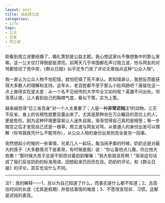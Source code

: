 ```yaml
---
layout: post
title: 话说周立波
categories:
- Life
tags:
- 公关
- 反省
- 周立波
---
```


刚看到周立波要结婚了，婚礼策划是公益主题。我心想这家伙不像想象中的那么笨嘛，这一公关仗打得倒是挺漂亮。前两天几乎举国都在声讨周立波，他与网友的对骂都惊动了党中央，《群众日报》似乎还专门发了评论文章指点这种“公众人物”。

我一直认为公众人物不怕犯错，就怕犯错了死不承认。若知错承认，我想反而能获得大多数人的理解和支持。这年头，老百姓都不至于那么小肚鸡肠吧？唐骏在这一点上做得实在是太差：从一个名不见经传的大学毕业又如何呢？英雄不问出处。坦荡荡认错，让人看到自己的胸襟气度，看似下策，实为上策。

越来越觉得“日三省吾身”对一个人太重要了；人是一种**非常迟钝**注1的动物，三天不反省，身上的劣根性就要显露出来了。尤其是那种坐在万众瞩目的高位上的人，更是危险，因为这种环境更容易让人迷失自我，渐渐觉得自己真的是根葱；等一步踏空之后才发现自己还是一根草。周立波与网友对骂，从普通人的身份出发可以理解（你骂我我凭什么不能骂你），从公众人物的身份出发则完全是另一回事。

突然想起小时候的一些事情，兄弟几人一起玩，每当闹矛盾的时候，奶奶总是对最大的孩子（大多数情况下是表哥，有时候是我）说：“你让着他点儿撒，你比他大些撒！”那时候大孩子总是不耐烦对着奶奶嚷嚷：“我大些就该死啊！”渐渐这句话成了我们反驳奶奶的标准用语，回想起来仍历历在目。奶奶的评论，和《群众日报》的评论，其实也没什么不同。

------------------------------------------

注1：我的解释——1、总以为自己知道了什么，而事实是什么都不知道；2、总高估时间的长度（尤其是假期）并低估事情的难度；3、不愿改变现状、习惯。这都是迟钝的表现。
